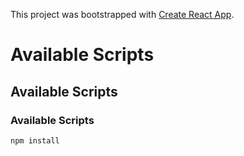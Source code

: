 This project was bootstrapped with [Create React App](https://github.com/facebook/create-react-app).

# Available Scripts

## Available Scripts

### Available Scripts

<code>npm install</code>